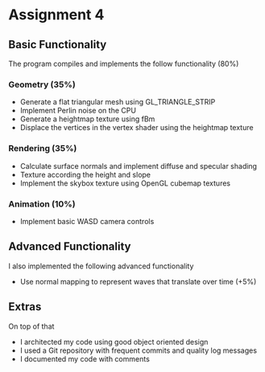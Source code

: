 # Assignment 4

## Basic Functionality
The program compiles and implements the follow functionality (80%)

### Geometry (35%)
- Generate a flat triangular mesh using GL_TRIANGLE_STRIP
- Implement Perlin noise on the CPU
- Generate a heightmap texture using fBm
- Displace the vertices in the vertex shader using the heightmap texture

### Rendering (35%)
- Calculate surface normals and implement diffuse and specular shading
- Texture according the height and slope
- Implement the skybox texture using OpenGL cubemap textures

### Animation (10%)
- Implement basic WASD camera controls

## Advanced Functionality
I also implemented the following advanced functionality
- Use normal mapping to represent waves that translate over time (+5%)

## Extras
On top of that
- I architected my code using good object oriented design
- I used a Git repository with frequent commits and quality log messages
- I documented my code with comments
